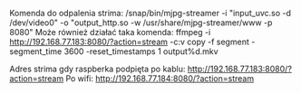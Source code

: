Komenda do odpalenia strima:
/snap/bin/mjpg-streamer -i "input_uvc.so -d /dev/video0" -o "output_http.so -w /usr/share/mjpg-streamer/www -p 8080"
Może również działać taka komenda:
ffmpeg -i http://192.168.77.183:8080/?action=stream -c:v copy -f segment -segment_time 3600 -reset_timestamps 1 output%d.mkv

Adres strima gdy raspberka podpięta po kablu:
http://192.168.77.183:8080/?action=stream
Po wifi:
http://192.168.77.184:8080/?action=stream
